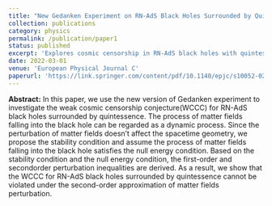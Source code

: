 ```yaml
---
title: "New Gedanken Experiment on RN-AdS Black Holes Surrounded by Quintessence"
collection: publications
category: physics
permalink: /publication/paper1
status: published
excerpt: 'Explores cosmic censorship in RN-AdS black holes with quintessence by proposing a new Gedanken experiment and comparing theoretical results with previous works..'
date: 2022-03-01
venue: 'European Physical Journal C'
paperurl: 'https://link.springer.com/content/pdf/10.1140/epjc/s10052-022-10120-7.pdf'
---
```


**Abstract:** In this paper, we use the new version of Gedanken experiment to investigate the weak cosmic censorship conjecture(WCCC) for RN-AdS black holes surrounded by quintessence. The process of matter fields falling into the
black hole can be regarded as a dynamic process. Since the perturbation of matter fields doesn’t affect the spacetime
geometry, we propose the stability condition and assume the process of matter fields falling into the black hole satisfies
the null energy condition. Based on the stability condition and the null energy condition, the first-order and secondorder perturbation inequalities are derived. As a result, we show that the WCCC for RN-AdS black holes surrounded by quintessence cannot be violated under the second-order approximation of matter fields perturbation.